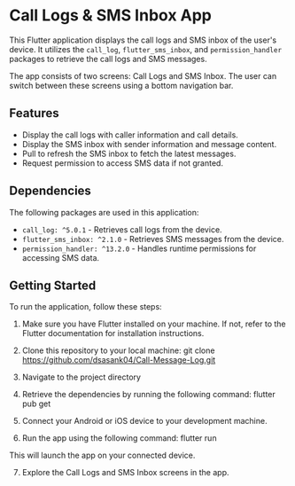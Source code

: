 # Call Logs & SMS Inbox App

This Flutter application displays the call logs and SMS inbox of the user's device. It utilizes the `call_log`, `flutter_sms_inbox`, and `permission_handler` packages to retrieve the call logs and SMS messages.

The app consists of two screens: Call Logs and SMS Inbox. The user can switch between these screens using a bottom navigation bar.

## Features

- Display the call logs with caller information and call details.
- Display the SMS inbox with sender information and message content.
- Pull to refresh the SMS inbox to fetch the latest messages.
- Request permission to access SMS data if not granted.

## Dependencies

The following packages are used in this application:

- `call_log: ^5.0.1` - Retrieves call logs from the device.
- `flutter_sms_inbox: ^2.1.0` - Retrieves SMS messages from the device.
- `permission_handler: ^13.2.0` - Handles runtime permissions for accessing SMS data.

## Getting Started

To run the application, follow these steps:

1. Make sure you have Flutter installed on your machine. If not, refer to the Flutter documentation for installation instructions.

2. Clone this repository to your local machine: git clone https://github.com/dsasank04/Call-Message-Log.git

3. Navigate to the project directory

4. Retrieve the dependencies by running the following command: flutter pub get

5. Connect your Android or iOS device to your development machine.

6. Run the app using the following command: flutter run

This will launch the app on your connected device.

7. Explore the Call Logs and SMS Inbox screens in the app.





